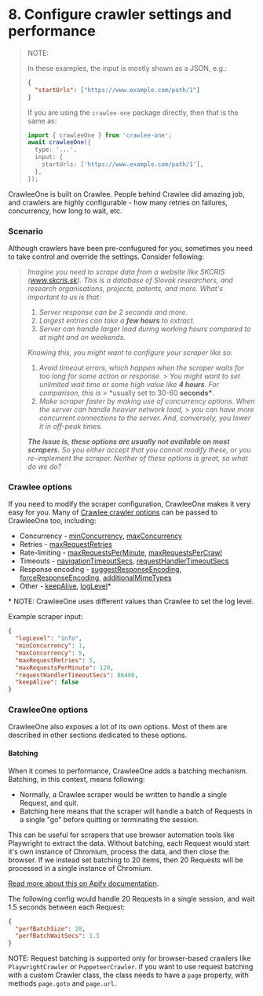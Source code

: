 # 8. Configure crawler settings and performance

> NOTE:
>
> In these examples, the input is mostly shown as a JSON, e.g.:
>
> ```json
> {
>   "startUrls": ["https://www.example.com/path/1"]
> }
> ```
>
> If you are using the `crawlee-one` package directly, then that is the same as:
>
> ```ts
> import { crawleeOne } from 'crawlee-one';
> await crawleeOne({
>   type: '...',
>   input: {
>     startUrls: ['https://www.example.com/path/1'],
>   },
> });
> ```

CrawleeOne is built on Crawlee. People behind Crawlee did amazing job, and crawlers
are highly configurable - how many retries on failures, concurrency, how long to wait, etc.

### Scenario

Although crawlers have been pre-confugured for you, sometimes you need to take control
and override the settings. Consider following:

> _Imagine you need to scrape data from a website like SKCRIS (www.skcris.sk). This is a database
> of Slovak researchers, and research organisations, projects, patents, and more. What's important to us is that:_
>
> 1. _Server response can be 2 seconds and more._
> 2. _Largest entries can take a **few hours** to extract._
> 3. _Server can handle larger load during working hours compared to at night and on weekends._
>
> _Knowing this, you might want to configure your scraper like so:_
>
> 1. _Avoid timeout errors, which happen when the scraper waits for too long for some action or response._ > _You might want to set unlimited wait time or some high value like **4 hours**. For comparison, this is_ > \*usually set to 30-60 **seconds\***.
> 2. _Make scraper faster by making use of concurrency options. When the server can handle heavier network load,_ > _you can have more concurrent connections to the server. And, conversely, you lower it in off-peak times._
>
> **_The issue is, these options are usually not available on most scrapers._** _So you either accept that you cannot modify these, or you re-implement the scraper. Neither of these options is great, so what do we do?_

### Crawlee options

If you need to modify the scraper configuration, CrawleeOne makes it very easy for you. Many of
[Crawlee crawler options](https://crawlee.dev/api/basic-crawler/interface/BasicCrawlerOptions)
can be passed to CrawleeOne too, including:

- Concurrency -
  [minConcurrency](https://crawlee.dev/api/basic-crawler/interface/BasicCrawlerOptions#minConcurrency),
  [maxConcurrency](https://crawlee.dev/api/basic-crawler/interface/BasicCrawlerOptions#maxConcurrency)
- Retries -
  [maxRequestRetries](https://crawlee.dev/api/basic-crawler/interface/BasicCrawlerOptions#maxRequestRetries)
- Rate-limiting -
  [maxRequestsPerMinute](https://crawlee.dev/api/basic-crawler/interface/BasicCrawlerOptions#maxRequestsPerMinute),
  [maxRequestsPerCrawl](https://crawlee.dev/api/basic-crawler/interface/BasicCrawlerOptions#maxRequestsPerCrawl)
- Timeouts -
  [navigationTimeoutSecs](https://crawlee.dev/api/browser-crawler/interface/BrowserCrawlerOptions#navigationTimeoutSecs),
  [requestHandlerTimeoutSecs](https://crawlee.dev/api/playwright-crawler/interface/PlaywrightCrawlerOptions#requestHandlerTimeoutSecs)
- Response encoding -
  [suggestResponseEncoding](https://crawlee.dev/api/http-crawler/interface/HttpCrawlerOptions#suggestResponseEncoding),
  [forceResponseEncoding](https://crawlee.dev/api/http-crawler/interface/HttpCrawlerOptions#forceResponseEncoding),
  [additionalMimeTypes](https://crawlee.dev/api/http-crawler/interface/HttpCrawlerOptions#additionalMimeTypes)
- Other -
  [keepAlive](https://crawlee.dev/api/http-crawler/interface/HttpCrawlerOptions#keepAlive),
  [logLevel](https://crawlee.dev/api/core/interface/ConfigurationOptions#logLevel)\*

\* NOTE: CrawleeOne uses different values than Crawlee to set the log level.

Example scraper input:

```json
{
  "logLevel": "info",
  "minConcurrency": 1,
  "maxConcurrency": 5,
  "maxRequestRetries": 5,
  "maxRequestsPerMinute": 120,
  "requestHandlerTimeoutSecs": 86400,
  "keepAlive": false
}
```

### CrawleeOne options

CrawleeOne also exposes a lot of its own options. Most of them are described in other sections dedicated to these options.

#### Batching

When it comes to performance, CrawleeOne adds a batching mechanism. Batching, in this context, means following:

- Normally, a Crawlee scraper would be written to handle a single Request, and quit.
- Batching here means that the scraper will handle a batch of Requests in a single "go" before quitting or terminating the session.

This can be useful for scrapers that use browser automation tools like Playwright to extract the data. Without batching, each Request would start it's own instance of Chromium, process the data, and then close the browser. If we instead set batching to 20 items, then 20 Requests will be processed in a single instance of Chromium.

[Read more about this on Apify documentation](https://docs.apify.com/platform/actors/development/performance#batch-jobs-win-over-the-single-jobs).

The following config would handle 20 Requests in a single session, and wait 1.5 seconds between each Request:

```json
{
  "perfBatchSize": 20,
  "perfBatchWaitSecs": 1.5
}
```

NOTE: Request batching is supported only for browser-based crawlers like `PlaywrightCrawler` or `PuppeteerCrawler`.
if you want to use request batching with a custom Crawler class, the class needs to have a `page` property,
with methods `page.goto` and `page.url`.
